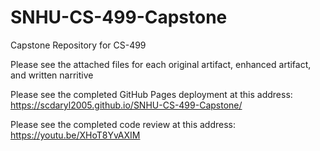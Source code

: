# SNHU-CS-499-Capstone
Capstone Repository for CS-499

Please see the attached files for each original artifact, enhanced artifact, and written narritive

Please see the completed GitHub Pages deployment at this address:  https://scdaryl2005.github.io/SNHU-CS-499-Capstone/

Please see the completed code review at this address:  https://youtu.be/XHoT8YvAXIM
